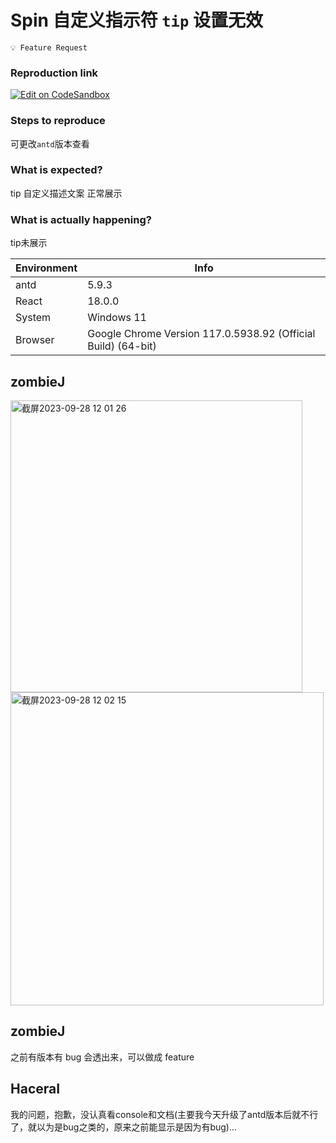 # Spin 自定义指示符 `tip` 设置无效

`💡 Feature Request`

### Reproduction link

[![Edit on CodeSandbox](https://codesandbox.io/static/img/play-codesandbox.svg)](https://codesandbox.io/s/zi-ding-yi-zhi-shi-fu-antd-5-9-3-forked-5lkxhy?file=/demo.tsx)

### Steps to reproduce

可更改`antd`版本查看

### What is expected?

tip 自定义描述文案 正常展示

### What is actually happening?

tip未展示

| Environment | Info                                                          |
| ----------- | ------------------------------------------------------------- |
| antd        | 5.9.3                                                         |
| React       | 18.0.0                                                        |
| System      | Windows 11                                                    |
| Browser     | Google Chrome Version 117.0.5938.92 (Official Build) (64-bit) |

<!-- generated by ant-design-issue-helper. DO NOT REMOVE -->

## zombieJ

<img width="467" alt="截屏2023-09-28 12 01 26" src="https://github.com/ant-design/ant-design/assets/5378891/3f71dc6d-dc5b-409a-a98e-d39fc9e5ed04">
<img width="501" alt="截屏2023-09-28 12 02 15" src="https://github.com/ant-design/ant-design/assets/5378891/f580abaa-d19b-49d0-a8fc-54c74afd7813">

## zombieJ

之前有版本有 bug 会透出来，可以做成 feature

## HaceraI

我的问题，抱歉，没认真看console和文档(主要我今天升级了antd版本后就不行了，就以为是bug之类的，原来之前能显示是因为有bug)...
